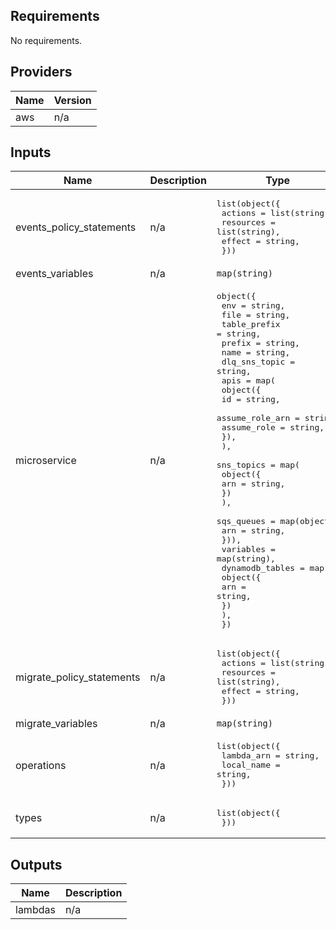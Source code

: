 ## Requirements

No requirements.

## Providers

| Name | Version |
|------|---------|
| aws | n/a |

## Inputs

| Name | Description | Type | Default | Required |
|------|-------------|------|---------|:--------:|
| events\_policy\_statements | n/a | <pre>list(object({<br>    actions = list(string),<br>    resources = list(string),<br>    effect = string,<br>  }))</pre> | `[]` | no |
| events\_variables | n/a | `map(string)` | `{}` | no |
| microservice | n/a | <pre>object({<br>    env = string,<br>    file = string,<br>    table_prefix = string,<br>    prefix = string,<br>    name = string,<br>    dlq_sns_topic = string,<br>    apis = map(<br>    object({<br>      id = string,<br>      assume_role_arn = string,<br>      assume_role = string,<br>    }),<br>    ),<br>    sns_topics = map(<br>    object({<br>      arn = string,<br>    })<br>    ),<br>    sqs_queues = map(object({<br>      arn = string,<br>    })),<br>    variables = map(string),<br>    dynamodb_tables = map(<br>    object({<br>      arn = string,<br>    })<br>    ),<br>  })</pre> | n/a | yes |
| migrate\_policy\_statements | n/a | <pre>list(object({<br>    actions = list(string),<br>    resources = list(string),<br>    effect = string,<br>  }))</pre> | `[]` | no |
| migrate\_variables | n/a | `map(string)` | `{}` | no |
| operations | n/a | <pre>list(object({<br>    lambda_arn = string,<br>    local_name = string,<br>  }))</pre> | `[]` | no |
| types | n/a | <pre>list(object({<br>  }))</pre> | `[]` | no |

## Outputs

| Name | Description |
|------|-------------|
| lambdas | n/a |

